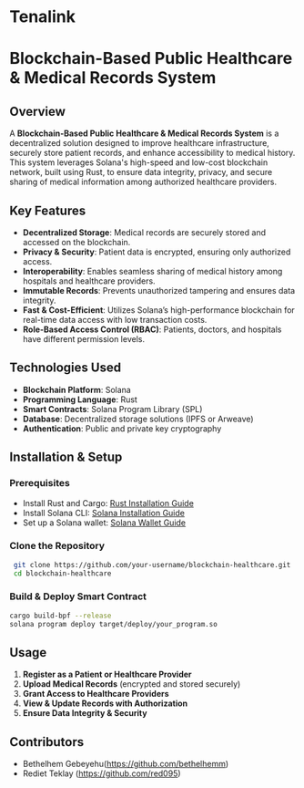 # Tenalink
# Blockchain-Based Public Healthcare & Medical Records System

## Overview
A **Blockchain-Based Public Healthcare & Medical Records System** is a decentralized solution designed to improve healthcare infrastructure, securely store patient records, and enhance accessibility to medical history. This system leverages Solana's high-speed and low-cost blockchain network, built using Rust, to ensure data integrity, privacy, and secure sharing of medical information among authorized healthcare providers.

## Key Features
- **Decentralized Storage**: Medical records are securely stored and accessed on the blockchain.
- **Privacy & Security**: Patient data is encrypted, ensuring only authorized access.
- **Interoperability**: Enables seamless sharing of medical history among hospitals and healthcare providers.
- **Immutable Records**: Prevents unauthorized tampering and ensures data integrity.
- **Fast & Cost-Efficient**: Utilizes Solana’s high-performance blockchain for real-time data access with low transaction costs.
- **Role-Based Access Control (RBAC)**: Patients, doctors, and hospitals have different permission levels.

## Technologies Used
- **Blockchain Platform**: Solana
- **Programming Language**: Rust
- **Smart Contracts**: Solana Program Library (SPL)
- **Database**: Decentralized storage solutions (IPFS or Arweave)
- **Authentication**: Public and private key cryptography

## Installation & Setup
### Prerequisites
- Install Rust and Cargo: [Rust Installation Guide](https://www.rust-lang.org/tools/install)
- Install Solana CLI: [Solana Installation Guide](https://docs.solana.com/cli/install-solana-cli-tools)
- Set up a Solana wallet: [Solana Wallet Guide](https://docs.solana.com/wallet-guide)

### Clone the Repository
```sh
 git clone https://github.com/your-username/blockchain-healthcare.git
 cd blockchain-healthcare
```

### Build & Deploy Smart Contract
```sh
cargo build-bpf --release
solana program deploy target/deploy/your_program.so
```

## Usage
1. **Register as a Patient or Healthcare Provider**
2. **Upload Medical Records** (encrypted and stored securely)
3. **Grant Access to Healthcare Providers**
4. **View & Update Records with Authorization**
5. **Ensure Data Integrity & Security**

## Contributors
- Bethelhem Gebeyehu(https://github.com/bethelhemm)
- Rediet Teklay (https://github.com/red095)


